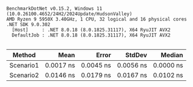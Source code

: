 ```

BenchmarkDotNet v0.15.2, Windows 11 (10.0.26100.4652/24H2/2024Update/HudsonValley)
AMD Ryzen 9 5950X 3.40GHz, 1 CPU, 32 logical and 16 physical cores
.NET SDK 9.0.302
  [Host]     : .NET 8.0.18 (8.0.1825.31117), X64 RyuJIT AVX2
  DefaultJob : .NET 8.0.18 (8.0.1825.31117), X64 RyuJIT AVX2


```
| Method    | Mean      | Error     | StdDev    | Median    |
|---------- |----------:|----------:|----------:|----------:|
| Scenario1 | 0.0017 ns | 0.0045 ns | 0.0056 ns | 0.0000 ns |
| Scenario2 | 0.0146 ns | 0.0179 ns | 0.0167 ns | 0.0102 ns |
